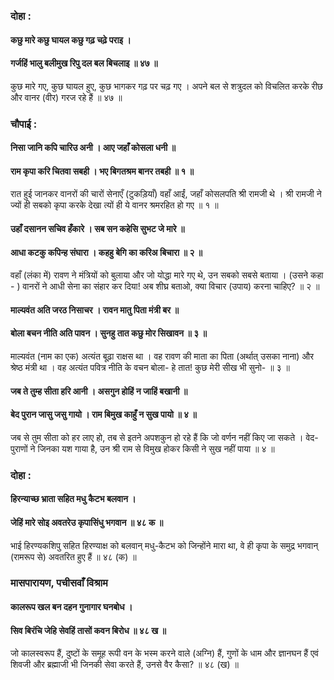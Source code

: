 ### दोहा :

#### कछु मारे कछु घायल कछु गढ़ चढ़े पराइ ।
#### गर्जहिं भालु बलीमुख रिपु दल बल बिचलाइ ॥ ४७ ॥

कुछ मारे गए, कुछ घायल हुए, कुछ भागकर गढ़ पर चढ़ गए । अपने बल से शत्रुदल को विचलित करके रीछ और वानर (वीर) गरज रहे हैं ॥ ४७ ॥

### चौपाई :

#### निसा जानि कपि चारिउ अनी । आए जहाँ कोसला धनी ॥
#### राम कृपा करि चितवा सबही । भए बिगतश्रम बानर तबही ॥ १ ॥

रात हुई जानकर वानरों की चारों सेनाएँ (टुकड़ियाँ) वहाँ आईं, जहाँ कोसलपति श्री रामजी थे । श्री रामजी ने ज्यों ही सबको कृपा करके देखा त्यों ही ये वानर श्रमरहित हो गए ॥ १ ॥

#### उहाँ दसानन सचिव हँकारे । सब सन कहेसि सुभट जे मारे ॥
#### आधा कटकु कपिन्ह संघारा । कहहु बेगि का करिअ बिचारा ॥ २ ॥

वहाँ (लंका में) रावण ने मंत्रियों को बुलाया और जो योद्धा मारे गए थे, उन सबको सबसे बताया । (उसने कहा - ) वानरों ने आधी सेना का संहार कर दिया! अब शीघ्र बताओ, क्या विचार (उपाय) करना चाहिए? ॥ २ ॥

#### माल्यवंत अति जरठ निसाचर । रावन मातु पिता मंत्री बर ॥
#### बोला बचन नीति अति पावन । सुनहु तात कछु मोर सिखावन ॥ ३ ॥

माल्यवंत (नाम का एक) अत्यंत बूढ़ा राक्षस था । वह रावण की माता का पिता (अर्थात् उसका नाना) और श्रेष्ठ मंत्री था । वह अत्यंत पवित्र नीति के वचन बोला- हे तात! कुछ मेरी सीख भी सुनो- ॥ ३ ॥

#### जब ते तुम्ह सीता हरि आनी । असगुन होहिं न जाहिं बखानी ॥
#### बेद पुरान जासु जसु गायो । राम बिमुख काहुँ न सुख पायो ॥ ४ ॥

जब से तुम सीता को हर लाए हो, तब से इतने अपशकुन हो रहे हैं कि जो वर्णन नहीं किए जा सकते । वेद-पुराणों ने जिनका यश गाया है, उन श्री राम से विमुख होकर किसी ने सुख नहीं पाया ॥ ४ ॥

### दोहा :

#### हिरन्याच्छ भ्राता सहित मधु कैटभ बलवान ।
#### जेहिं मारे सोइ अवतरेउ कृपासिंधु भगवान ॥ ४८ क ॥

भाई हिरण्यकशिपु सहित हिरण्याक्ष को बलवान् मधु-कैटभ को जिन्होंने मारा था, वे ही कृपा के समुद्र भगवान् (रामरूप से) अवतरित हुए हैं ॥ ४८ (क) ॥

### मासपारायण, पचीसवाँ विश्राम

#### कालरूप खल बन दहन गुनागार घनबोध ।
#### सिव बिरंचि जेहि सेवहिं तासों कवन बिरोध ॥ ४८ ख ॥

जो कालस्वरूप हैं, दुष्टों के समूह रूपी वन के भस्म करने वाले (अग्नि) हैं, गुणों के धाम और ज्ञानघन हैं एवं शिवजी और ब्रह्माजी भी जिनकी सेवा करते हैं, उनसे वैर कैसा? ॥ ४८ (ख) ॥